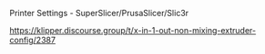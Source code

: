 Printer Settings - SuperSlicer/PrusaSlicer/Slic3r

https://klipper.discourse.group/t/x-in-1-out-non-mixing-extruder-config/2387
